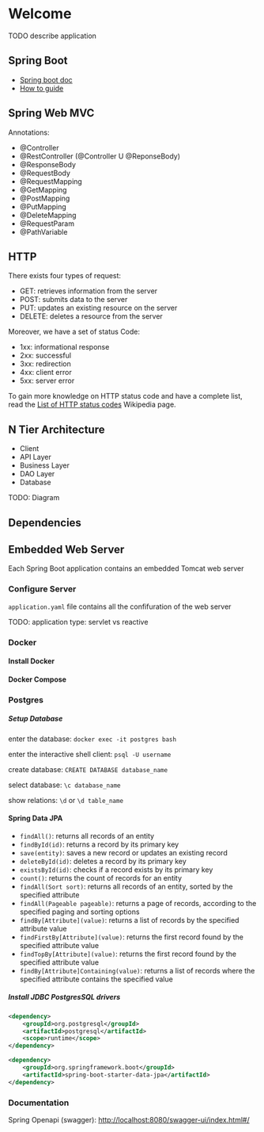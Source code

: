 # Welcome


TODO describe application



## Spring Boot

- [Spring boot doc](https://docs.spring.io/spring-boot/docs/3.0.4/reference/html/)
- [How to guide](https://docs.spring.io/spring-boot/docs/3.0.4/reference/html/howto.html#howto)


## Spring Web MVC

Annotations:

- @Controller
- @RestController (@Controller U @ReponseBody)
- @ResponseBody
- @RequestBody
- @RequestMapping
- @GetMapping
- @PostMapping
- @PutMapping
- @DeleteMapping
- @RequestParam
- @PathVariable


## HTTP

There exists four types of request:

- GET: retrieves information from the server
- POST: submits data to the server
- PUT: updates an existing resource on the server
- DELETE: deletes a resource from the server

Moreover, we have a set of status Code:

- 1xx: informational response
- 2xx: successful
- 3xx: redirection
- 4xx: client error
- 5xx: server error

To gain more knowledge on HTTP status code and have a complete list, read the [List of HTTP status codes](https://en.wikipedia.org/wiki/List_of_HTTP_status_codes) Wikipedia page.


## N Tier Architecture

- Client
- API Layer
- Business Layer
- DAO Layer
- Database

TODO: Diagram

## Dependencies







## Embedded Web Server


Each Spring Boot application contains an embedded Tomcat web server

### Configure Server

`application.yaml` file contains all the confifuration of the web server

TODO: application type: servlet vs reactive


### Docker

#### Install Docker

#### Docker Compose

### Postgres

##### Setup Database

enter the database: `docker exec -it postgres bash`

enter the interactive shell client: `psql -U username`

create database: `CREATE DATABASE database_name`

select database: `\c database_name`

show relations: `\d` or `\d table_name`


#### Spring Data JPA

- `findAll()`: returns all records of an entity
- `findById(id)`: returns a record by its primary key
- `save(entity)`: saves a new record or updates an existing record
- `deleteById(id)`: deletes a record by its primary key
- `existsById(id)`: checks if a record exists by its primary key
- `count()`: returns the count of records for an entity
- `findAll(Sort sort)`: returns all records of an entity, sorted by the specified attribute
- `findAll(Pageable pageable)`: returns a page of records, according to the specified paging and sorting options
- `findBy[Attribute](value)`: returns a list of records by the specified attribute value
- `findFirstBy[Attribute](value)`: returns the first record found by the specified attribute value
- `findTopBy[Attribute](value)`: returns the first record found by the specified attribute value
- `findBy[Attribute]Containing(value)`: returns a list of records where the specified attribute contains the specified value

##### Install JDBC PostgresSQL drivers

```pom.xml
<dependency>
    <groupId>org.postgresql</groupId>
    <artifactId>postgresql</artifactId>
    <scope>runtime</scope>
</dependency>

<dependency>
    <groupId>org.springframework.boot</groupId>
    <artifactId>spring-boot-starter-data-jpa</artifactId>
</dependency>
```


### Documentation

Spring Openapi (swagger): [http://localhost:8080/swagger-ui/index.html#/](http://localhost:8080/swagger-ui/index.html#/)